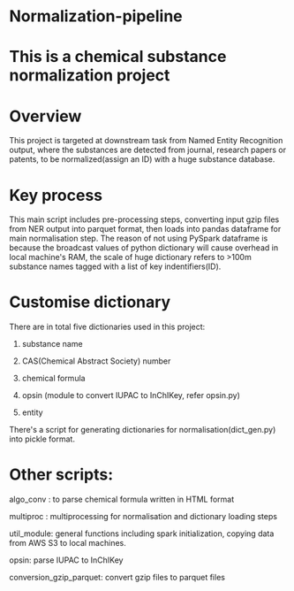 # Normalization-pipeline

# This is a chemical substance normalization project

# Overview
This project is targeted at downstream task from Named Entity Recognition output, where the substances are detected from journal, research papers or patents, to be normalized(assign an ID) with a huge substance database.

# Key process
This main script includes pre-processing steps, converting input gzip files from NER output into parquet format, then loads into pandas dataframe for main normalisation step.
The reason of not using PySpark dataframe is because the broadcast values of python dictionary will cause overhead in local machine's RAM, the scale of huge dictionary refers to >100m substance names tagged with a list of key indentifiers(ID).

# Customise dictionary
There are in total five dictionaries used in this project:
1. substance name
   
2. CAS(Chemical Abstract Society) number
   
3. chemical formula
   
4. opsin (module to convert IUPAC to InChIKey, refer opsin.py)
   
5. entity

There's a script for generating dictionaries for normalisation(dict_gen.py) into pickle format. 

# Other scripts:
algo_conv : to parse chemical formula written in HTML format

multiproc : multiprocessing for normalisation and dictionary loading steps

util_module: general functions including spark initialization, copying data from AWS S3 to local machines.

opsin: parse IUPAC to InChIKey

conversion_gzip_parquet: convert gzip files to parquet files
